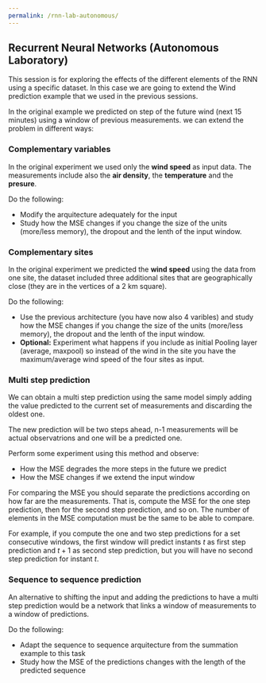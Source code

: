 ```yaml
---
permalink: /rnn-lab-autonomous/
---
```


## Recurrent Neural Networks (Autonomous Laboratory)

This session is for exploring the effects of the different elements of the
RNN using a specific dataset. In this case we are going to extend the Wind
prediction example that we used in the previous sessions.

In the original example we predicted on step of the future wind (next 15 minutes)
using a window of previous measurements. we can extend the problem in different
ways:

### Complementary variables

In the original experiment we used only the **wind speed** as input data. The
measurements include also the **air density**, the **temperature** and the
**presure**.

Do the following:

* Modify the arquitecture adequately for the input
* Study how the MSE changes if you change the size of the units (more/less memory),
the dropout and the lenth of the input window.

### Complementary sites

In the original experiment we predicted the **wind speed** using the data from
one site, the dataset included three additional sites that are geographically
close (they are in the vertices of a 2 km square).

Do the following:

 * Use the previous architecture (you have now also 4 varibles) and study how
 the MSE changes if you change the size of the units (more/less memory),
the dropout and the lenth of the input window.
 * **Optional:** Experiment what happens if you  include as initial
 Pooling layer (average, maxpool) so instead of the wind in the site you have
 the maximum/average wind speed of the four sites as input.

### Multi step prediction

We can obtain a multi step prediction using the same model simply adding the
value predicted to the current set of measurements and discarding the oldest one.

The new prediction will be two steps ahead, n-1 measurements will be actual
observatrions and one will be a predicted one.

Perform some experiment using this method and observe:

* How the MSE degrades the more steps in the future we predict
* How the MSE changes if we extend the input window

For comparing the MSE you should separate the predictions according on how far
are the measurements. That is, compute the MSE for the one step prediction, then
for the second step prediction, and so on. The number of elements in the MSE
computation must be the same to be able to compare.

For example, if you compute the one and two step predictions for a set
consecutive windows, the first window will predict instants $t$ as first step
prediction and $t+1$ as second step prediction, but you will have no second step
prediction for instant $t$.

### Sequence to sequence prediction

An alternative to shifting the input and adding the predictions to have a multi
 step prediction would be a network that links a window of measurements to a
window of predictions.

Do the following:

* Adapt the sequence to sequence arquitecture from the summation example to this
task
* Study how the MSE of the predictions changes with the length of the predicted
sequence
